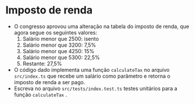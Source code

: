 # Imposto de renda

- O congresso aprovou uma alteração na tabela do imposto de renda, que agora segue os seguintes valores:
    1. Salário menor que 2500: isento
    2. Salário menor que 3200: 7,5%
    3. Salário menor que 4250: 15%
    4. Salário menor que 5300: 22,5%
    5. Restante: 27,5%
- O código dado implementa uma função `calculateTax` no arquivo `src/index.ts` que recebe um salário como parâmetro e retorna o imposto de renda a ser pago.
- Escreva no arquivo `src/tests/index.test.ts` testes unitários para a função `calculateTax` .
